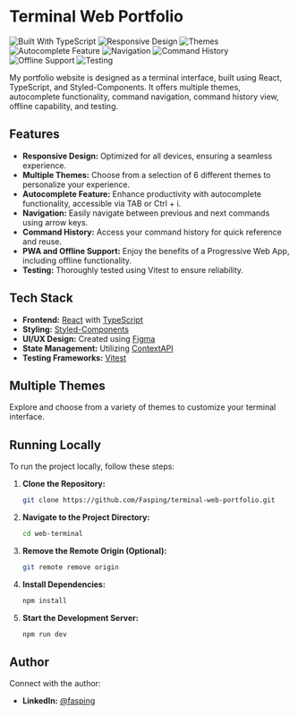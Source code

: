 # Terminal Web Portfolio

![Built With TypeScript](https://badgen.net/badge/Built%20With/TypeScript/blue?icon=typescript)
![Responsive Design](https://img.shields.io/badge/Responsive-Yes-green)
![Themes](https://img.shields.io/badge/Themes-6-brightgreen)
![Autocomplete Feature](https://img.shields.io/badge/Autocomplete-Enabled-yellow)
![Navigation](https://img.shields.io/badge/Navigation-Previous%20%7C%20Next-lightgrey)
![Command History](https://img.shields.io/badge/Command%20History-Yes-blue)
![Offline Support](https://img.shields.io/badge/Offline%20Support-Yes-red)
![Testing](https://img.shields.io/badge/Testing-Vitest%20%7C%20React%20Testing%20Library-blueviolet)

My portfolio website is designed as a terminal interface, built using React, TypeScript, and Styled-Components. It offers multiple themes, autocomplete functionality, command navigation, command history view, offline capability, and testing.

## Features

- **Responsive Design:** Optimized for all devices, ensuring a seamless experience.
- **Multiple Themes:** Choose from a selection of 6 different themes to personalize your experience.
- **Autocomplete Feature:** Enhance productivity with autocomplete functionality, accessible via TAB or Ctrl + i.
- **Navigation:** Easily navigate between previous and next commands using arrow keys.
- **Command History:** Access your command history for quick reference and reuse.
- **PWA and Offline Support:** Enjoy the benefits of a Progressive Web App, including offline functionality.
- **Testing:** Thoroughly tested using Vitest to ensure reliability.

## Tech Stack

- **Frontend:** [React](https://reactjs.org/) with [TypeScript](https://www.typescriptlang.org/)
- **Styling:** [Styled-Components](https://styled-components.com/)
- **UI/UX Design:** Created using [Figma](https://figma.com/)
- **State Management:** Utilizing [ContextAPI](https://reactjs.org/docs/context.html)
- **Testing Frameworks:** [Vitest](https://vitest.dev/)

## Multiple Themes

Explore and choose from a variety of themes to customize your terminal interface.

## Running Locally

To run the project locally, follow these steps:

1. **Clone the Repository:**

   ```bash
   git clone https://github.com/Fasping/terminal-web-portfolio.git
   ```

2. **Navigate to the Project Directory:**

   ```bash
   cd web-terminal
   ```

3. **Remove the Remote Origin (Optional):**

   ```bash
   git remote remove origin
   ```

4. **Install Dependencies:**

   ```bash
   npm install
   ```

5. **Start the Development Server:**

   ```bash
   npm run dev
   ```

## Author

Connect with the author:

- **LinkedIn:** [@fasping](https://www.linkedin.com/in/fernandocases94/)
